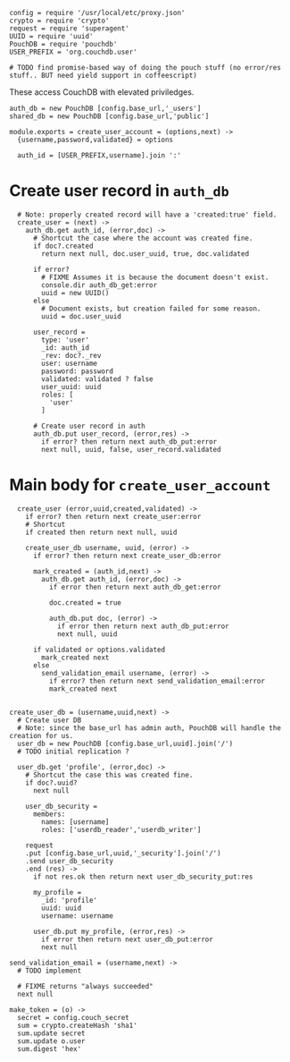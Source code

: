     config = require '/usr/local/etc/proxy.json'
    crypto = require 'crypto'
    request = require 'superagent'
    UUID = require 'uuid'
    PouchDB = require 'pouchdb'
    USER_PREFIX = 'org.couchdb.user'

    # TODO find promise-based way of doing the pouch stuff (no error/res stuff.. BUT need yield support in coffeescript)

These access CouchDB with elevated priviledges.

    auth_db = new PouchDB [config.base_url,'_users']
    shared_db = new PouchDB [config.base_url,'public']

    module.exports = create_user_account = (options,next) ->
      {username,password,validated} = options

      auth_id = [USER_PREFIX,username].join ':'

Create user record in `auth_db`
===============================

      # Note: properly created record will have a 'created:true' field.
      create_user = (next) ->
        auth_db.get auth_id, (error,doc) ->
          # Shortcut the case where the account was created fine.
          if doc?.created
            return next null, doc.user_uuid, true, doc.validated

          if error?
            # FIXME Assumes it is because the document doesn't exist.
            console.dir auth_db_get:error
            uuid = new UUID()
          else
            # Document exists, but creation failed for some reason.
            uuid = doc.user_uuid

          user_record =
            type: 'user'
            _id: auth_id
            _rev: doc?._rev
            user: username
            password: password
            validated: validated ? false
            user_uuid: uuid
            roles: [
              'user'
            ]

          # Create user record in auth
          auth_db.put user_record, (error,res) ->
            if error? then return next auth_db_put:error
            next null, uuid, false, user_record.validated

Main body for `create_user_account`
===================================

      create_user (error,uuid,created,validated) ->
        if error? then return next create_user:error
        # Shortcut
        if created then return next null, uuid

        create_user_db username, uuid, (error) ->
          if error? then return next create_user_db:error

          mark_created = (auth_id,next) ->
            auth_db.get auth_id, (error,doc) ->
              if error then return next auth_db_get:error

              doc.created = true

              auth_db.put doc, (error) ->
                if error then return next auth_db_put:error
                next null, uuid

          if validated or options.validated
            mark_created next
          else
            send_validation_email username, (error) ->
              if error? then return next send_validation_email:error
              mark_created next


    create_user_db = (username,uuid,next) ->
      # Create user DB
      # Note: since the base_url has admin auth, PouchDB will handle the creation for us.
      user_db = new PouchDB [config.base_url,uuid].join('/')
      # TODO initial replication ?

      user_db.get 'profile', (error,doc) ->
        # Shortcut the case this was created fine.
        if doc?.uuid?
          next null

        user_db_security =
          members:
            names: [username]
            roles: ['userdb_reader','userdb_writer']

        request
        .put [config.base_url,uuid,'_security'].join('/')
        .send user_db_security
        .end (res) ->
          if not res.ok then return next user_db_security_put:res

          my_profile =
            _id: 'profile'
            uuid: uuid
            username: username

          user_db.put my_profile, (error,res) ->
            if error then return next user_db_put:error
            next null

    send_validation_email = (username,next) ->
      # TODO implement

      # FIXME returns "always succeeded"
      next null

    make_token = (o) ->
      secret = config.couch_secret
      sum = crypto.createHash 'sha1'
      sum.update secret
      sum.update o.user
      sum.digest 'hex'
